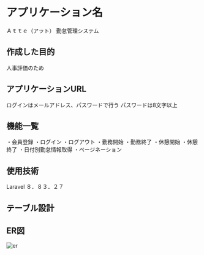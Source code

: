 # アプリケーション名
Ａｔｔｅ（アット）
勤怠管理システム

## 作成した目的
人事評価のため

## アプリケーションURL
ログインはメールアドレス、パスワードで行う
パスワードは8文字以上

## 機能一覧
・会員登録
・ログイン
・ログアウト
・勤務開始
・勤務終了
・休憩開始
・休憩終了
・日付別勤怠情報取得
・ページネーション

## 使用技術
Laravel ８．８３．２７

## テーブル設計

## ER図
![er](https://github.com/wa777curry/atte/assets/136479019/49168313-c461-4adb-ab2d-32acd0099105)
